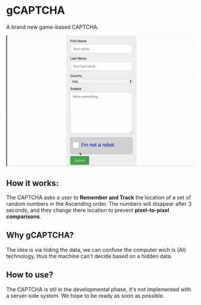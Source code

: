 # gCAPTCHA
A brand new game-based CAPTCHA.


![Imgae of gCAPTCHA](/img/gCAPTCHA.gif)


## How it works:
The CAPTCHA asks a user to **Remember and Track** the location of a set of random numbers in the Ascending order.
The numbers will disapear after 3 seconds, and they change there location to prevent **pixel-to-pixel comparisons**.


## Why gCAPTCHA?
The idea is via hiding the data, we can confuse the computer wich is (AI) technology, thus the machine can't decide
based on a hidden data.

## How to use?
The CAPTCHA is stil in the developmental phase, it's not implemented with a server-side system.
We hope to be ready as soon as possible.
